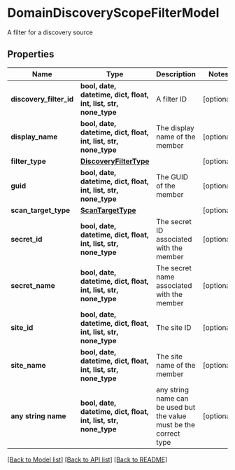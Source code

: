 # DomainDiscoveryScopeFilterModel

A filter for a discovery source

## Properties
Name | Type | Description | Notes
------------ | ------------- | ------------- | -------------
**discovery_filter_id** | **bool, date, datetime, dict, float, int, list, str, none_type** | A filter ID | [optional] 
**display_name** | **bool, date, datetime, dict, float, int, list, str, none_type** | The display name of the member | [optional] 
**filter_type** | [**DiscoveryFilterType**](DiscoveryFilterType.md) |  | [optional] 
**guid** | **bool, date, datetime, dict, float, int, list, str, none_type** | The GUID of the member | [optional] 
**scan_target_type** | [**ScanTargetType**](ScanTargetType.md) |  | [optional] 
**secret_id** | **bool, date, datetime, dict, float, int, list, str, none_type** | The secret ID associated with the member | [optional] 
**secret_name** | **bool, date, datetime, dict, float, int, list, str, none_type** | The secret name associated with the member | [optional] 
**site_id** | **bool, date, datetime, dict, float, int, list, str, none_type** | The site ID | [optional] 
**site_name** | **bool, date, datetime, dict, float, int, list, str, none_type** | The site name of the member | [optional] 
**any string name** | **bool, date, datetime, dict, float, int, list, str, none_type** | any string name can be used but the value must be the correct type | [optional]

[[Back to Model list]](../README.md#documentation-for-models) [[Back to API list]](../README.md#documentation-for-api-endpoints) [[Back to README]](../README.md)


